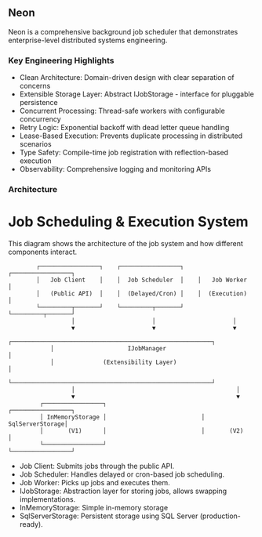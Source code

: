 ## Neon
Neon is a comprehensive background job scheduler that demonstrates enterprise-level distributed systems engineering. 

### Key Engineering Highlights

- Clean Architecture: Domain-driven design with clear separation of concerns
- Extensible Storage Layer: Abstract IJobStorage - interface for pluggable persistence
- Concurrent Processing: Thread-safe workers with configurable concurrency
- Retry Logic: Exponential backoff with dead letter queue handling
- Lease-Based Execution: Prevents duplicate processing in distributed scenarios
- Type Safety: Compile-time job registration with reflection-based execution
- Observability: Comprehensive logging and monitoring APIs


### Architecture


Job Scheduling & Execution System
=================================

This diagram shows the architecture of the job system and how different components interact.

            ┌─────────────────┐    ┌─────────────────┐    ┌─────────────────┐
            │   Job Client    │    │  Job Scheduler  │    │   Job Worker    │
            │   (Public API)  │    │  (Delayed/Cron) │    │  (Execution)    │
            └─────────┬───────┘    └─────────┬───────┘    └─────────┬───────┘
                      │                      │                      │
                      ▼                      ▼                      ▼
                ┌─────────────────────────────────────────────────────────┐
                │                     IJobManager                         │
                │              (Extensibility Layer)                      │
                └─────────────────────────────────────────────────────────┘
                      │                                              │
                      ▼                                              ▼
             ┌─────────────────┐                           ┌─────────────────┐
             │ InMemoryStorage │                           │ SqlServerStorage│
             │       (V1)      │                           │       (V2)      │
             └─────────────────┘                           └─────────────────┘



- Job Client: Submits jobs through the public API.
- Job Scheduler: Handles delayed or cron-based job scheduling.
- Job Worker: Picks up jobs and executes them.
- IJobStorage: Abstraction layer for storing jobs, allows swapping implementations.
- InMemoryStorage: Simple in-memory storage 
- SqlServerStorage: Persistent storage using SQL Server (production-ready).
